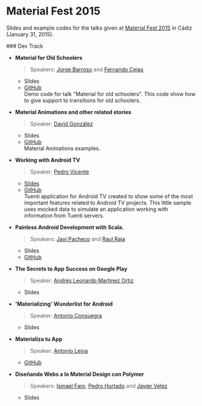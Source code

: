 # Material Fest 2015

Slides and example codes for the talks given at [Material Fest 2015][1] in Cádiz (January 31, 2015).

### Dev Track

* **Material for Old Schoolers**
  > Speakers: [Jorge Barroso][2] and [Fernando Cejas][3]
  * Slides
  * [GitHub](https://github.com/flipper83/transition-old-school)  
  Demo code for talk "Material for old schoolers". This code show how to give support to transitions for old schoolers.

* **Material Animations and other related stories**
  > Speaker: [David González][4]
  * Slides
  * [GitHub](https://github.com/malmstein/MaterialAnimations)  
  Material Animations examples.

* **Working with Android TV**
  > Speaker: [Pedro Vicente][5]
  * [Slides](http://www.slideshare.net/PedroVicenteGmezSnch/working-with-android-tv-english)
  * [GitHub](https://github.com/pedrovgs/TuentiTV)  
  Tuenti application for Android TV created to show some of the most important features related to Android TV projects. This little sample uses mocked data to simulate an application working with information from Tuenti servers. 

* **Painless Android Development with Scala.**
  > Speakers: [Javi Pacheco][6] and [Raul Raja][7]
  * Slides
  * [GitHub](http://47deg.github.io/translate-bubble-android/)

* **The Secrets to App Success on Google Play**
  > Speaker: [Andrés Leonardo Martinez Ortiz][8]
  * Slides

* **'Materializing' Wunderlist for Android**
  > Speaker: [Antonio Consuegra][9]
  * Slides

* **Materializa tu App**
  > Speaker: [Antonio Leiva][10]
  * [GitHub](https://github.com/antoniolg/MaterializeYourApp)

* **Diseñando Webs a lo Material Design con Polymer**
  > Speakers: [Ismael Faro][11], [Pedro Hurtado][12] and [Javier Velez][13]
  * Slides

[1]: http://materialfest.com/
[2]: https://twitter.com/flipper83
[3]: https://twitter.com/fernando_cejas
[4]: https://twitter.com/dggonzalez
[5]: https://twitter.com/pedro_g_s
[6]: https://twitter.com/javielinux
[7]: https://twitter.com/raulraja
[8]: https://twitter.com/davilagrau
[9]: https://twitter.com/aconsuegra
[10]: https://twitter.com/lime_cl
[11]: https://twitter.com/ismaelfaro
[12]: https://twitter.com/_PedroHurtado
[13]: https://twitter.com/javiervelezreye
